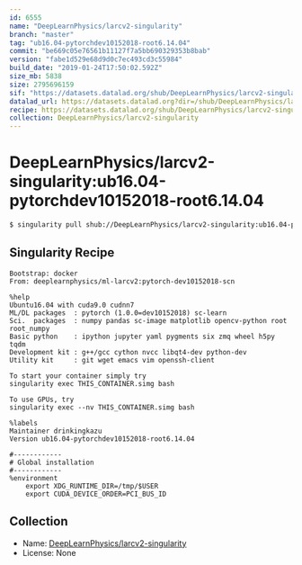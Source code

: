 ```yaml
---
id: 6555
name: "DeepLearnPhysics/larcv2-singularity"
branch: "master"
tag: "ub16.04-pytorchdev10152018-root6.14.04"
commit: "be669c05e76561b11127f7a5bb690329353b8bab"
version: "fabe1d529e68d9d0c7ec493cd3c55984"
build_date: "2019-01-24T17:50:02.592Z"
size_mb: 5838
size: 2795696159
sif: "https://datasets.datalad.org/shub/DeepLearnPhysics/larcv2-singularity/ub16.04-pytorchdev10152018-root6.14.04/2019-01-24-be669c05-fabe1d52/fabe1d529e68d9d0c7ec493cd3c55984.simg"
datalad_url: https://datasets.datalad.org?dir=/shub/DeepLearnPhysics/larcv2-singularity/ub16.04-pytorchdev10152018-root6.14.04/2019-01-24-be669c05-fabe1d52/
recipe: https://datasets.datalad.org/shub/DeepLearnPhysics/larcv2-singularity/ub16.04-pytorchdev10152018-root6.14.04/2019-01-24-be669c05-fabe1d52/Singularity
collection: DeepLearnPhysics/larcv2-singularity
---
```


# DeepLearnPhysics/larcv2-singularity:ub16.04-pytorchdev10152018-root6.14.04

```bash
$ singularity pull shub://DeepLearnPhysics/larcv2-singularity:ub16.04-pytorchdev10152018-root6.14.04
```

## Singularity Recipe

```singularity
Bootstrap: docker
From: deeplearnphysics/ml-larcv2:pytorch-dev10152018-scn

%help
Ubuntu16.04 with cuda9.0 cudnn7
ML/DL packages  : pytorch (1.0.0=dev10152018) sc-learn
Sci.  packages  : numpy pandas sc-image matplotlib opencv-python root root_numpy
Basic python    : ipython jupyter yaml pygments six zmq wheel h5py tqdm
Development kit : g++/gcc cython nvcc libqt4-dev python-dev
Utility kit     : git wget emacs vim openssh-client

To start your container simply try
singularity exec THIS_CONTAINER.simg bash

To use GPUs, try
singularity exec --nv THIS_CONTAINER.simg bash

%labels
Maintainer drinkingkazu
Version ub16.04-pytorchdev10152018-root6.14.04

#------------
# Global installation
#------------
%environment
    export XDG_RUNTIME_DIR=/tmp/$USER
    export CUDA_DEVICE_ORDER=PCI_BUS_ID
```

## Collection

 - Name: [DeepLearnPhysics/larcv2-singularity](https://github.com/DeepLearnPhysics/larcv2-singularity)
 - License: None

